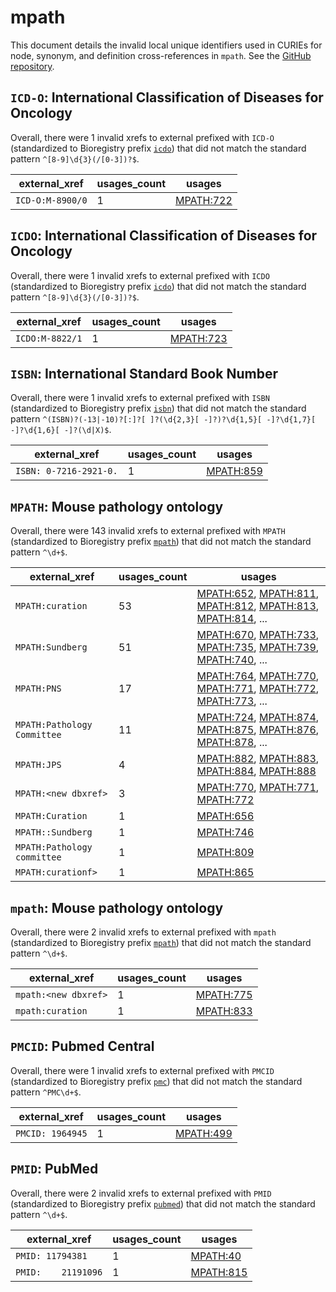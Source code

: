 # mpath

This document details the invalid local unique identifiers used in CURIEs
for node, synonym, and definition cross-references in `mpath`. See the [GitHub repository](https://github.com/PaulNSchofield/mpath).


## `ICD-O`: International Classification of Diseases for Oncology

Overall, there were 1 invalid
xrefs to external prefixed with `ICD-O` (standardized to Bioregistry
prefix [`icdo`](https://bioregistry.io/icdo)) that
did not match the standard pattern `^[8-9]\d{3}(/[0-3])?$`.

| external_xref    |   usages_count | usages                                                |
|------------------|----------------|-------------------------------------------------------|
| `ICD-O:M-8900/0` |              1 | [MPATH:722](http://purl.obolibrary.org/obo/MPATH_722) |

## `ICDO`: International Classification of Diseases for Oncology

Overall, there were 1 invalid
xrefs to external prefixed with `ICDO` (standardized to Bioregistry
prefix [`icdo`](https://bioregistry.io/icdo)) that
did not match the standard pattern `^[8-9]\d{3}(/[0-3])?$`.

| external_xref   |   usages_count | usages                                                |
|-----------------|----------------|-------------------------------------------------------|
| `ICDO:M-8822/1` |              1 | [MPATH:723](http://purl.obolibrary.org/obo/MPATH_723) |

## `ISBN`: International Standard Book Number

Overall, there were 1 invalid
xrefs to external prefixed with `ISBN` (standardized to Bioregistry
prefix [`isbn`](https://bioregistry.io/isbn)) that
did not match the standard pattern `^(ISBN)?(-13|-10)?[:]?[ ]?(\d{2,3}[ -]?)?\d{1,5}[ -]?\d{1,7}[ -]?\d{1,6}[ -]?(\d|X)$`.

| external_xref          |   usages_count | usages                                                |
|------------------------|----------------|-------------------------------------------------------|
| `ISBN: 0-7216-2921-0.` |              1 | [MPATH:859](http://purl.obolibrary.org/obo/MPATH_859) |

## `MPATH`: Mouse pathology ontology

Overall, there were 143 invalid
xrefs to external prefixed with `MPATH` (standardized to Bioregistry
prefix [`mpath`](https://bioregistry.io/mpath)) that
did not match the standard pattern `^\d+$`.

| external_xref               |   usages_count | usages                                                                                                                                                                                                                                                                                 |
|-----------------------------|----------------|----------------------------------------------------------------------------------------------------------------------------------------------------------------------------------------------------------------------------------------------------------------------------------------|
| `MPATH:curation`            |             53 | [MPATH:652](http://purl.obolibrary.org/obo/MPATH_652), [MPATH:811](http://purl.obolibrary.org/obo/MPATH_811), [MPATH:812](http://purl.obolibrary.org/obo/MPATH_812), [MPATH:813](http://purl.obolibrary.org/obo/MPATH_813), [MPATH:814](http://purl.obolibrary.org/obo/MPATH_814), ... |
| `MPATH:Sundberg`            |             51 | [MPATH:670](http://purl.obolibrary.org/obo/MPATH_670), [MPATH:733](http://purl.obolibrary.org/obo/MPATH_733), [MPATH:735](http://purl.obolibrary.org/obo/MPATH_735), [MPATH:739](http://purl.obolibrary.org/obo/MPATH_739), [MPATH:740](http://purl.obolibrary.org/obo/MPATH_740), ... |
| `MPATH:PNS`                 |             17 | [MPATH:764](http://purl.obolibrary.org/obo/MPATH_764), [MPATH:770](http://purl.obolibrary.org/obo/MPATH_770), [MPATH:771](http://purl.obolibrary.org/obo/MPATH_771), [MPATH:772](http://purl.obolibrary.org/obo/MPATH_772), [MPATH:773](http://purl.obolibrary.org/obo/MPATH_773), ... |
| `MPATH:Pathology Committee` |             11 | [MPATH:724](http://purl.obolibrary.org/obo/MPATH_724), [MPATH:874](http://purl.obolibrary.org/obo/MPATH_874), [MPATH:875](http://purl.obolibrary.org/obo/MPATH_875), [MPATH:876](http://purl.obolibrary.org/obo/MPATH_876), [MPATH:878](http://purl.obolibrary.org/obo/MPATH_878), ... |
| `MPATH:JPS`                 |              4 | [MPATH:882](http://purl.obolibrary.org/obo/MPATH_882), [MPATH:883](http://purl.obolibrary.org/obo/MPATH_883), [MPATH:884](http://purl.obolibrary.org/obo/MPATH_884), [MPATH:888](http://purl.obolibrary.org/obo/MPATH_888)                                                             |
| `MPATH:<new dbxref>`        |              3 | [MPATH:770](http://purl.obolibrary.org/obo/MPATH_770), [MPATH:771](http://purl.obolibrary.org/obo/MPATH_771), [MPATH:772](http://purl.obolibrary.org/obo/MPATH_772)                                                                                                                    |
| `MPATH:Curation`            |              1 | [MPATH:656](http://purl.obolibrary.org/obo/MPATH_656)                                                                                                                                                                                                                                  |
| `MPATH::Sundberg`           |              1 | [MPATH:746](http://purl.obolibrary.org/obo/MPATH_746)                                                                                                                                                                                                                                  |
| `MPATH:Pathology committee` |              1 | [MPATH:809](http://purl.obolibrary.org/obo/MPATH_809)                                                                                                                                                                                                                                  |
| `MPATH:curationf>`          |              1 | [MPATH:865](http://purl.obolibrary.org/obo/MPATH_865)                                                                                                                                                                                                                                  |

## `mpath`: Mouse pathology ontology

Overall, there were 2 invalid
xrefs to external prefixed with `mpath` (standardized to Bioregistry
prefix [`mpath`](https://bioregistry.io/mpath)) that
did not match the standard pattern `^\d+$`.

| external_xref        |   usages_count | usages                                                |
|----------------------|----------------|-------------------------------------------------------|
| `mpath:<new dbxref>` |              1 | [MPATH:775](http://purl.obolibrary.org/obo/MPATH_775) |
| `mpath:curation`     |              1 | [MPATH:833](http://purl.obolibrary.org/obo/MPATH_833) |

## `PMCID`: Pubmed Central

Overall, there were 1 invalid
xrefs to external prefixed with `PMCID` (standardized to Bioregistry
prefix [`pmc`](https://bioregistry.io/pmc)) that
did not match the standard pattern `^PMC\d+$`.

| external_xref    |   usages_count | usages                                                |
|------------------|----------------|-------------------------------------------------------|
| `PMCID: 1964945` |              1 | [MPATH:499](http://purl.obolibrary.org/obo/MPATH_499) |

## `PMID`: PubMed

Overall, there were 2 invalid
xrefs to external prefixed with `PMID` (standardized to Bioregistry
prefix [`pubmed`](https://bioregistry.io/pubmed)) that
did not match the standard pattern `^\d+$`.

| external_xref       |   usages_count | usages                                                |
|---------------------|----------------|-------------------------------------------------------|
| `PMID: 11794381`    |              1 | [MPATH:40](http://purl.obolibrary.org/obo/MPATH_40)   |
| `PMID:    21191096` |              1 | [MPATH:815](http://purl.obolibrary.org/obo/MPATH_815) |


